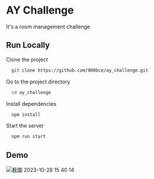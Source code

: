 
# AY Challenge

It's a room management challenge




## Run Locally

Clone the project

```bash
  git clone https://github.com/900bce/ay_challenge.git
```

Go to the project directory

```bash
  cd ay_challenge
```

Install dependencies

```bash
  npm install
```

Start the server

```bash
  npm run start
```


## Demo

![截圖 2023-10-28 15 40 14](https://github.com/900bce/ay_challenge/assets/46533888/4c787d7f-db7f-4848-8f44-77e9746953d4)

